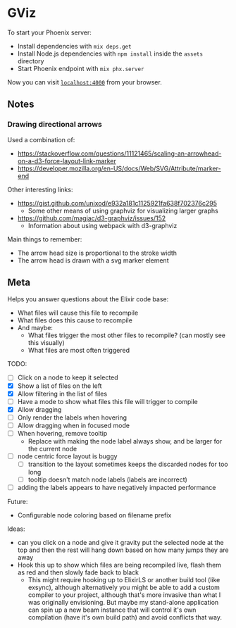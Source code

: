 # GViz

To start your Phoenix server:

  * Install dependencies with `mix deps.get`
  * Install Node.js dependencies with `npm install` inside the `assets` directory
  * Start Phoenix endpoint with `mix phx.server`

Now you can visit [`localhost:4000`](http://localhost:4000) from your browser.

## Notes

### Drawing directional arrows
Used a combination of:
* https://stackoverflow.com/questions/11121465/scaling-an-arrowhead-on-a-d3-force-layout-link-marker
* https://developer.mozilla.org/en-US/docs/Web/SVG/Attribute/marker-end

Other interesting links:
* https://gist.github.com/unixod/e932a181c1125921fa638f702376c295
  * Some other means of using graphviz for visualizing larger graphs
* https://github.com/magjac/d3-graphviz/issues/152
  * Information about using webpack with d3-graphviz

Main things to remember:
- The arrow head size is proportional to the stroke width
- The arrow head is drawn with a svg marker element

## Meta

Helps you answer questions about the Elixir code base:
* What files will cause this file to recompile
* What files does this cause to recompile
* And maybe:
  * What files trigger the most other files to recompile? (can mostly see this visually)
  * What files are most often triggered

TODO:
- [ ] Click on a node to keep it selected
- [x] Show a list of files on the left
- [x] Allow filtering in the list of files
- [ ] Have a mode to show what files this file will trigger to compile
- [x] Allow dragging
- [ ] Only render the labels when hovering
- [ ] Allow dragging when in focused mode
- [ ] When hovering, remove tooltip
  - Replace with making the node label always show, and be larger for the current node
- [ ] node centric force layout is buggy
  - [ ] transition to the layout sometimes keeps the discarded nodes for too long
  - [ ] tooltip doesn't match node labels (labels are incorrect)
- [ ] adding the labels appears to have negatively impacted performance

Future:
- Configurable node coloring based on filename prefix

Ideas:
- can you click on a node and give it gravity
  put the selected node at the top and then the rest will hang down based on
  how many jumps they are away
- Hook this up to show which files are being recompiled live, flash them as red
  and then slowly fade back to black
  - This might require hooking up to ElixirLS or another build tool (like
    exsync), although alternatively you might be able to add a custom compiler
    to your project, although that's more invasive than what I was originally
    envisioning. But maybe my stand-alone application can spin up a new beam
    instance that will control it's own compilation (have it's own build path)
    and avoid conflicts that way.
